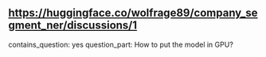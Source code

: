 ## https://huggingface.co/wolfrage89/company_segment_ner/discussions/1

contains_question: yes
question_part: How to put the model in GPU?